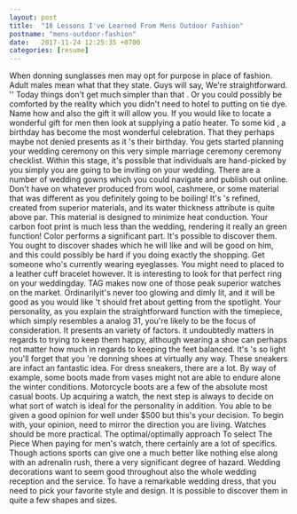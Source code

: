 ```yaml
---
layout: post
title:  "18 Lessons I've Learned From Mens Outdoor Fashion"
postname: "mens-outdoor-fashion"
date:   2017-11-24 12:25:35 +0700
categories: [resume]
---
```

When donning sunglasses men may opt for purpose in place of fashion. Adult males mean what that they state. Guys will say, We're straightforward. '' Today things don't get much simpler than that . Or you could possibly be comforted by the reality which you didn't need to hotel to putting on tie dye. Name how and also the gift it will allow you. If you would like to locate a wonderful gift for men then look at supplying a patio heater. To some kid , a birthday has become the most wonderful celebration. That they perhaps maybe not denied presents as it 's their birthday. You gets started planning your wedding ceremony on this very simple marriage ceremony ceremony checklist. Within this stage, it's possible that individuals are hand-picked by you simply you are going to be inviting on your wedding. There are a number of wedding gowns which you could navigate and publish out online. Don't have on whatever produced from wool, cashmere, or some material that was different as you definitely going to be boiling! It's 's refined, created from superior materials, and its water thickness attribute is quite above par. This material is designed to minimize heat conduction. Your carbon foot print is much less than the wedding, rendering it really an green function! Color performs a significant part. It's possible to discover them. You ought to discover shades which he will like and will be good on him, and this could possibly be hard if you doing exactly the shopping. Get someone who's currently wearing eyeglasses. You might need to placed to a leather cuff bracelet however. It is interesting to look for that perfect ring on your weddingday. TAG makes now one of those peak superior watches on the market. Ordinarilyit's never too glowing and dimly lit, and it will be good as you would like 't should fret about getting from the spotlight. Your personality, as you explain the straightforward function with the timepiece, which simply resembles a analog 31, you're likely to be the focus of consideration. It presents an variety of factors. it undoubtedly matters in regards to trying to keep them happy, although wearing a shoe can perhaps not matter how much in regards to keeping the feet balanced. It's 's so light you'll forget that you 're donning shoes at virtually any way. These sneakers are infact an fantastic idea. For dress sneakers, there are a lot. By way of example, some boots made from vases might not are able to endure alone the winter conditions. Motorcycle boots are a few of the absolute most casual boots. Up acquiring a watch, the next step is always to decide on what sort of watch is ideal for the personality in addition. You able to be given a good opinion for well under $500 but this's your decision. To begin with, your opinion, need to mirror the direction you are living. Watches should be more practical. The optimal/optimally approach To select The Piece When paying for men's watch, there certainly are a lot of specifics. Though actions sports can give one a much better like nothing else along with an adrenalin rush, there a very significant degree of hazard. Wedding decorations want to seem good throughout also the whole wedding reception and the service. To have a remarkable wedding dress, that you need to pick your favorite style and design. It is possible to discover them in quite a few shapes and sizes.
